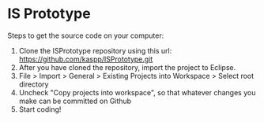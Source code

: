 IS Prototype
===========

Steps to get the source code on your computer:
1. Clone the ISPrototype repository using this url: https://github.com/kaspp/ISPrototype.git
2. After you have cloned the repository, import the project to Eclipse.
3. File > Import > General > Existing Projects into Workspace > Select root directory
4. Uncheck "Copy projects into workspace", so that whatever changes you make can be committed on Github
5. Start coding!
